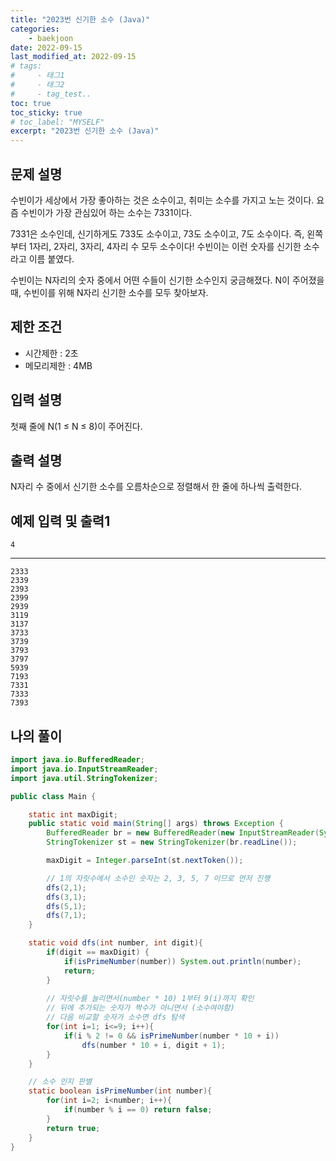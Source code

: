 ```yaml
---
title: "2023번 신기한 소수 (Java)"
categories: 
    - baekjoon
date: 2022-09-15
last_modified_at: 2022-09-15
# tags:
#     - 태그1
#     - 태그2
#     - tag_test..
toc: true
toc_sticky: true
# toc_label: "MYSELF"
excerpt: "2023번 신기한 소수 (Java)"
---
```

## 문제 설명

수빈이가 세상에서 가장 좋아하는 것은 소수이고, 취미는 소수를 가지고 노는 것이다. 요즘 수빈이가 가장 관심있어 하는 소수는 7331이다.

7331은 소수인데, 신기하게도 733도 소수이고, 73도 소수이고, 7도 소수이다. 즉, 왼쪽부터 1자리, 2자리, 3자리, 4자리 수 모두 소수이다! 수빈이는 이런 숫자를 신기한 소수라고 이름 붙였다.

수빈이는 N자리의 숫자 중에서 어떤 수들이 신기한 소수인지 궁금해졌다. N이 주어졌을 때, 수빈이를 위해 N자리 신기한 소수를 모두 찾아보자.

## 제한 조건

- 시간제한 : 2초
- 메모리제한 : 4MB

## 입력 설명

첫째 줄에 N(1 ≤ N ≤ 8)이 주어진다.

## 출력 설명

N자리 수 중에서 신기한 소수를 오름차순으로 정렬해서 한 줄에 하나씩 출력한다.

## 예제 입력 및 출력1

    4
<hr>

    2333
    2339
    2393
    2399
    2939
    3119
    3137
    3733
    3739
    3793
    3797
    5939
    7193
    7331
    7333
    7393

## 나의 풀이

```java
import java.io.BufferedReader;
import java.io.InputStreamReader;
import java.util.StringTokenizer;

public class Main {

    static int maxDigit;
    public static void main(String[] args) throws Exception {
        BufferedReader br = new BufferedReader(new InputStreamReader(System.in));
        StringTokenizer st = new StringTokenizer(br.readLine());

        maxDigit = Integer.parseInt(st.nextToken());

        // 1의 자릿수에서 소수인 숫자는 2, 3, 5, 7 이므로 먼저 진행
        dfs(2,1);
        dfs(3,1);
        dfs(5,1);
        dfs(7,1);
    }

    static void dfs(int number, int digit){
        if(digit == maxDigit) {
            if(isPrimeNumber(number)) System.out.println(number);
            return;
        }
        
        // 자릿수를 늘리면서(number * 10) 1부터 9(i)까지 확인
        // 뒤에 추가되는 숫자가 짝수가 아니면서 (소수여야함)
        // 다음 비교할 숫자가 소수면 dfs 탐색
        for(int i=1; i<=9; i++){
            if(i % 2 != 0 && isPrimeNumber(number * 10 + i))
                dfs(number * 10 + i, digit + 1);
        }
    }

    // 소수 인지 판별
    static boolean isPrimeNumber(int number){
        for(int i=2; i<number; i++){
            if(number % i == 0) return false;
        }
        return true;
    }
}
```